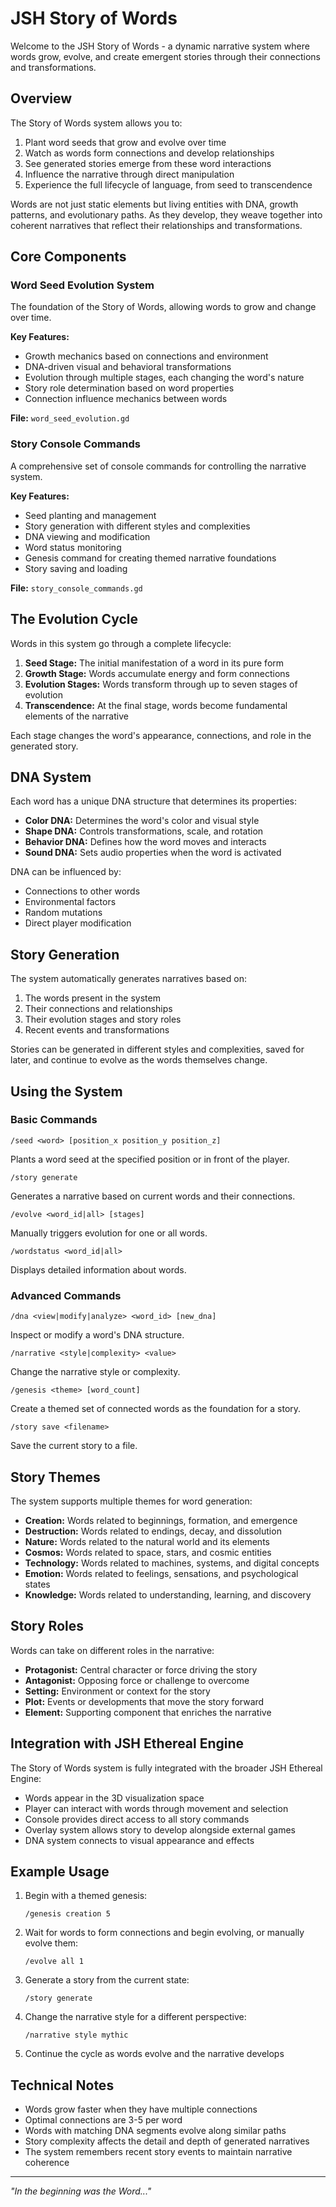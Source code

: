 # JSH Story of Words

Welcome to the JSH Story of Words - a dynamic narrative system where words grow, evolve, and create emergent stories through their connections and transformations.

## Overview

The Story of Words system allows you to:

1. Plant word seeds that grow and evolve over time
2. Watch as words form connections and develop relationships
3. See generated stories emerge from these word interactions
4. Influence the narrative through direct manipulation
5. Experience the full lifecycle of language, from seed to transcendence

Words are not just static elements but living entities with DNA, growth patterns, and evolutionary paths. As they develop, they weave together into coherent narratives that reflect their relationships and transformations.

## Core Components

### Word Seed Evolution System

The foundation of the Story of Words, allowing words to grow and change over time.

**Key Features:**
- Growth mechanics based on connections and environment
- DNA-driven visual and behavioral transformations
- Evolution through multiple stages, each changing the word's nature
- Story role determination based on word properties
- Connection influence mechanics between words

**File:** `word_seed_evolution.gd`

### Story Console Commands

A comprehensive set of console commands for controlling the narrative system.

**Key Features:**
- Seed planting and management
- Story generation with different styles and complexities
- DNA viewing and modification
- Word status monitoring
- Genesis command for creating themed narrative foundations
- Story saving and loading

**File:** `story_console_commands.gd`

## The Evolution Cycle

Words in this system go through a complete lifecycle:

1. **Seed Stage:** The initial manifestation of a word in its pure form
2. **Growth Stage:** Words accumulate energy and form connections
3. **Evolution Stages:** Words transform through up to seven stages of evolution
4. **Transcendence:** At the final stage, words become fundamental elements of the narrative

Each stage changes the word's appearance, connections, and role in the generated story.

## DNA System

Each word has a unique DNA structure that determines its properties:

- **Color DNA:** Determines the word's color and visual style
- **Shape DNA:** Controls transformations, scale, and rotation
- **Behavior DNA:** Defines how the word moves and interacts
- **Sound DNA:** Sets audio properties when the word is activated

DNA can be influenced by:
- Connections to other words
- Environmental factors
- Random mutations
- Direct player modification

## Story Generation

The system automatically generates narratives based on:

1. The words present in the system
2. Their connections and relationships
3. Their evolution stages and story roles
4. Recent events and transformations

Stories can be generated in different styles and complexities, saved for later, and continue to evolve as the words themselves change.

## Using the System

### Basic Commands

```
/seed <word> [position_x position_y position_z]
```
Plants a word seed at the specified position or in front of the player.

```
/story generate
```
Generates a narrative based on current words and their connections.

```
/evolve <word_id|all> [stages]
```
Manually triggers evolution for one or all words.

```
/wordstatus <word_id|all>
```
Displays detailed information about words.

### Advanced Commands

```
/dna <view|modify|analyze> <word_id> [new_dna]
```
Inspect or modify a word's DNA structure.

```
/narrative <style|complexity> <value>
```
Change the narrative style or complexity.

```
/genesis <theme> [word_count]
```
Create a themed set of connected words as the foundation for a story.

```
/story save <filename>
```
Save the current story to a file.

## Story Themes

The system supports multiple themes for word generation:

- **Creation:** Words related to beginnings, formation, and emergence
- **Destruction:** Words related to endings, decay, and dissolution
- **Nature:** Words related to the natural world and its elements
- **Cosmos:** Words related to space, stars, and cosmic entities
- **Technology:** Words related to machines, systems, and digital concepts
- **Emotion:** Words related to feelings, sensations, and psychological states
- **Knowledge:** Words related to understanding, learning, and discovery

## Story Roles

Words can take on different roles in the narrative:

- **Protagonist:** Central character or force driving the story
- **Antagonist:** Opposing force or challenge to overcome
- **Setting:** Environment or context for the story
- **Plot:** Events or developments that move the story forward
- **Element:** Supporting component that enriches the narrative

## Integration with JSH Ethereal Engine

The Story of Words system is fully integrated with the broader JSH Ethereal Engine:

- Words appear in the 3D visualization space
- Player can interact with words through movement and selection
- Console provides direct access to all story commands
- Overlay system allows story to develop alongside external games
- DNA system connects to visual appearance and effects

## Example Usage

1. Begin with a themed genesis:
   ```
   /genesis creation 5
   ```

2. Wait for words to form connections and begin evolving, or manually evolve them:
   ```
   /evolve all 1
   ```

3. Generate a story from the current state:
   ```
   /story generate
   ```

4. Change the narrative style for a different perspective:
   ```
   /narrative style mythic
   ```

5. Continue the cycle as words evolve and the narrative develops

## Technical Notes

- Words grow faster when they have multiple connections
- Optimal connections are 3-5 per word
- Words with matching DNA segments evolve along similar paths
- Story complexity affects the detail and depth of generated narratives
- The system remembers recent story events to maintain narrative coherence

---

*"In the beginning was the Word..."*